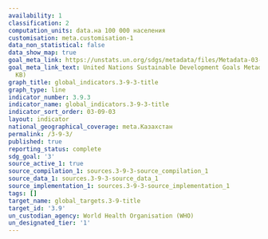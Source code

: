 ```yaml
---
availability: 1
classification: 2
computation_units: data.на 100 000 населения
customisation: meta.customisation-1
data_non_statistical: false
data_show_map: true
goal_meta_link: https://unstats.un.org/sdgs/metadata/files/Metadata-03-09-03.pdf
goal_meta_link_text: United Nations Sustainable Development Goals Metadata (PDF 213
  KB)
graph_title: global_indicators.3-9-3-title
graph_type: line
indicator_number: 3.9.3
indicator_name: global_indicators.3-9-3-title
indicator_sort_order: 03-09-03
layout: indicator
national_geographical_coverage: meta.Казахстан
permalink: /3-9-3/
published: true
reporting_status: complete
sdg_goal: '3'
source_active_1: true
source_compilation_1: sources.3-9-3-source_compilation_1
source_data_1: sources.3-9-3-source_data_1
source_implementation_1: sources.3-9-3-source_implementation_1
tags: []
target_name: global_targets.3-9-title
target_id: '3.9'
un_custodian_agency: World Health Organisation (WHO)
un_designated_tier: '1'
---
```

